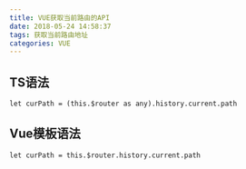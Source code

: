 ```yaml
---
title: VUE获取当前路由的API
date: 2018-05-24 14:58:37
tags: 获取当前路由地址
categories: VUE
---
```

## TS语法
````
let curPath = (this.$router as any).history.current.path
````

## Vue模板语法
````
let curPath = this.$router.history.current.path

````